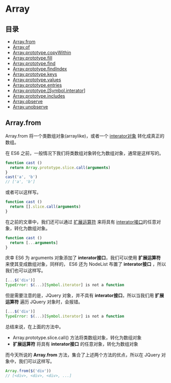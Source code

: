 # Array
## 目录
- [Array.from](#Array.from)
- [Array.of](#Array.of)
- [Array.prototype.copyWithin](#Array.prototype.copyWithin)
- [Array.prototype.fill](#Array.prototype.fill)
- [Array.prototype.find](#Array.prototype.find)
- [Array.prototype.findIndex](#Array.prototype.findIndex)
- [Array.prototype.keys](#Array.prototype.keys)
- [Array.prototype.values](#Array.prototype.values)
- [Array.prototype.entries](#Array.prototype.entries)
- [Array.prototype.[Symbol.interator]](#Array.prototype.[Symbol.interator])
- [Array.prototype.includes](#Array.prototype.includes)
- [Array.observe](#Array.observe)
- [Array.unobserve](#Array.unobserve)
## Array.from
Array.from 将一个类数组对象(arraylike)，或者一个 [interator对象](https://github.com/hnzhangyang/es6/blob/master/Iterators/ch.md) 转化成真正的数组。

在 ES6 之前，一般情况下我们将类数组对象转化为数组对象，通常是这样写的。

``` javaScript
function cast ()
  return Array.prototype.slice.call(arguments)
}
cast('a', 'b')
// ['a', 'b']
```

或者可以这样写。
``` javaScript
function cast ()
  return [].slice.call(arguments)
}
```

在之前的文章中，我们还可以通过 [扩展运算符](https://github.com/hnzhangyang/es6/blob/master/Spread%20Operator%20and%20Rest%20Parameters/ch.md) 来将具有 [interator接口](https://github.com/hnzhangyang/es6/blob/master/Iterators/ch.md)的任意对象，转化为数组对象。
``` javaScript
function cast ()
  return [...arguments]
}
```
庆幸 ES6 为 arguments 对象添加了 **interator接口**，我们可以使用 **扩展运算符** 来使其变成数组对象，同样的， ES6 还为 NodeList 布置了 **interator接口** ，所以我们也可以这样写。
``` javaScript
[...$('div')]
TypeError: $(...)[Symbol.iterator] is not a function
```
但是需要注意的是，JQuery 对象，并不具有 **interator接口**，所以当我们用 **扩展运算符** 遍历 JQuery 对象时，会报错。
``` javaScript
[...$('div')]
TypeError: $(...)[Symbol.iterator] is not a function
```
总结来说，在上面的方法中。
- Array.prototype.slice.call() 方法将类数组对象，转化为数组对象
- **扩展运算符** 将具有 **interator接口** 的任意对象，转化为数组对象

而今天所说的 **Array.from** 方法，集合了上述两个方法的优点，所以在 JQuery 对象中，我们可以这样写。
``` javaScript
Array.from($('div'))
// [<div>, <div>, <div>, ...]
```